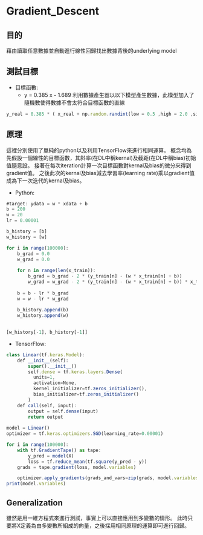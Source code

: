 # Gradient_Descent

## 目的
藉由讀取任意數據並自動進行線性回歸找出數據背後的underlying model

## 測試目標
* 目標函數:
  * y = 0.385 x - 1.689
利用數據產生器以以下模型產生數據，此模型加入了隨機數使得數據不會太符合目標函數的直線
~~~js
y_real = 0.385 * ( x_real + np.random.randint(low = 0.5 ,high = 2.0 ,size = 100)) - 1.689 + 0.005 * np.random.randint(low = 0.5 ,high = 2.0 ,size = 100)
~~~

## 原理
這裡分別使用了單純的python以及利用TensorFlow來進行相同運算。
概念均為先假設一個線性的目標函數，其斜率(在DL中稱kernal)及截距(在DL中稱bias)初始值隨意設。
接著在每次iteration計算一次目標函數對kernal及bias的微分來得到gradient值。
之後此次的kernal及bias減去學習率(learning rate)乘以gradient值成為下一次迭代的kernal及bias。

* Python:
~~~js
#target: ydata = w * xdata + b
b = 200
w = 20
lr = 0.00001

b_history = [b]
w_history = [w]

for i in range(100000):
    b_grad = 0.0
    w_grad = 0.0
    
    for n in range(len(x_train)):
        b_grad = b_grad - 2 * (y_train[n] - (w * x_train[n] + b))
        w_grad = w_grad - 2 * (y_train[n] - (w * x_train[n] + b)) * x_train[n]
        
    b = b - lr * b_grad
    w = w - lr * w_grad
    
    b_history.append(b)
    w_history.append(w)

    
[w_history[-1], b_history[-1]]
~~~

* TensorFlow:
~~~js
class Linear(tf.keras.Model):
    def __init__(self):
        super().__init__()
        self.dense = tf.keras.layers.Dense(
          units=1,
          activation=None,
          kernel_initializer=tf.zeros_initializer(),
          bias_initializer=tf.zeros_initializer()
        )
    def call(self, input):
        output = self.dense(input)
        return output
        
model = Linear()
optimizer = tf.keras.optimizers.SGD(learning_rate=0.00001)

for i in range(100000):
    with tf.GradientTape() as tape:
        y_pred = model(X)
        loss = tf.reduce_mean(tf.square(y_pred - y))  
    grads = tape.gradient(loss, model.variables)

    optimizer.apply_gradients(grads_and_vars=zip(grads, model.variables))
print(model.variables)
~~~



## Generalization
雖然是用一維方程式來進行測試，事實上可以直接應用到多變數的情形。
此時只要將X定義為由多變數所組成的向量，之後採用相同原理的運算即可進行回歸。



